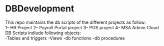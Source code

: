 # DBDevelopment

This repo maintains the db scripts of the different projects as follow:
<br>
1- HR Project
2- Payroll Portal project
3- POS project
4- MSA Admin Cloud
<br>
DB Scripts indlude following objects:<br>
-Tables and triggers
-Views
-db functions
-db procedures
